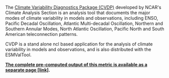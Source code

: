 The [Climate Variability Diagnostics Package (CVDP)](http://www.cesm.ucar.edu/working_groups/CVC/cvdp/) developed by NCAR's Climate Analysis Section is an analysis tool that documents the major modes of climate variability in models and observations, including ENSO, Pacific Decadal Oscillation, Atlantic Multi-decadal Oscillation, Northern and Southern Annular Modes, North Atlantic Oscillation, Pacific North and South American teleconnection patterns.

CVDP is a stand alone ncl based application for the analysis of climate variability in models and observations, and is also distributed with the ESMValTool.

**[The complete pre-computed output of this metric is available as a separate page [link]](/data/recipes/recipe_cvdp_20190308_045354/work/diagnostic1/cvdp/index.html).**
